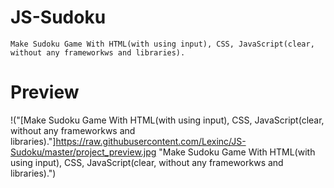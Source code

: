 # JS-Sudoku

    Make Sudoku Game With HTML(with using input), CSS, JavaScript(clear, without any frameworkws and libraries).

# Preview

!("[Make Sudoku Game With HTML(with using input), CSS, JavaScript(clear, without any frameworkws and libraries)."]https://raw.githubusercontent.com/Lexinc/JS-Sudoku/master/project_preview.jpg "Make Sudoku Game With HTML(with using input), CSS, JavaScript(clear, without any frameworkws and libraries).")
    